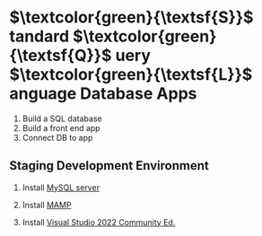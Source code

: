 # $\textcolor{green}{\textsf{S}}$ tandard $\textcolor{green}{\textsf{Q}}$ uery $\textcolor{green}{\textsf{L}}$ anguage Database Apps

1.  Build a SQL database
2.  Build a front end app
3.  Connect DB to app

## Staging Development Environment
1. Install [MySQL server](https://www.bing.com/ck/a?!&&p=502f111fccd428efc50a4a33a6dd0cbe490c2e7f4b80ea67cf789df21b6e460eJmltdHM9MTc0MTMwNTYwMA&ptn=3&ver=2&hsh=4&fclid=049b1723-791c-604f-01c5-02b4784261c3&psq=mysql+download+for+windows+11&u=a1aHR0cHM6Ly9kZXYubXlzcWwuY29tL2Rvd25sb2Fkcy8&ntb=1)
2. Install [MAMP](https://www.bing.com/ck/a?!&&p=2d1e0510670580990cb5e56ab2921436f535ea33cb9e6cb20ddc0123556e040aJmltdHM9MTc0MTMwNTYwMA&ptn=3&ver=2&hsh=4&fclid=049b1723-791c-604f-01c5-02b4784261c3&psq=mamp+download&u=a1aHR0cHM6Ly93d3cubWFtcC5pbmZvL2VuL2Rvd25sb2Fkcy8&ntb=1)

3. Install [Visual Studio 2022 Community Ed.](https://visualstudio.microsoft.com/vs/community/)
